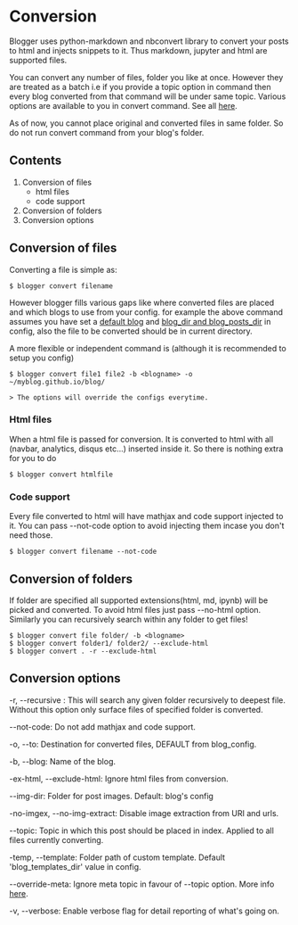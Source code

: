 # Conversion
Blogger uses python-markdown and nbconvert library to convert your posts to html and injects snippets to it. Thus markdown, jupyter and html are supported files.

You can convert any number of files, folder you like at once. However they are treated as a batch i.e if you provide a topic option in command then every blog converted from that command will be under same topic.
Various options are available to you in convert command. See all [here](#Conversion-options).

As of now, you cannot place original and converted files in same folder. So do not run convert command from your blog's folder.

## Contents
1. Conversion of files
    - html files
    - code support
2. Conversion of folders
3. Conversion options

## Conversion of files
Converting a file is simple as: 
```
$ blogger convert filename
```
However blogger fills various gaps like where converted files are placed and which blogs to use from your config.
for example the above command assumes you have set a [default blog](#todo) and [blog_dir and blog_posts_dir](#todo) in config,
also the file to be converted should be in current directory.

A more flexible or independent command is (although it is recommended to setup you config)
```
$ blogger convert file1 file2 -b <blogname> -o ~/myblog.github.io/blog/
```
    > The options will override the configs everytime.

### Html files
When a html file is passed for conversion. It is converted to html with all (navbar, analytics, disqus etc...) inserted inside it.
So there is nothing extra for you to do
```
$ blogger convert htmlfile
```
### Code support
Every file converted to html will have mathjax and code support injected to it. You can pass --not-code option to avoid injecting them incase you don't need those.
```
$ blogger convert filename --not-code 
```

## Conversion of folders
If folder are specified all supported extensions(html, md, ipynb) will be picked and converted. To avoid html files just pass --no-html option. Similarly you can recursively search within any folder to get files!
``` 
$ blogger convert file folder/ -b <blogname>
$ blogger convert folder1/ folder2/ --exclude-html
$ blogger convert . -r --exclude-html
```

## Conversion options
-r, --recursive :
This will search any given folder recursively to deepest file. Without this option only surface files of specified folder is converted.

--not-code:
Do not add mathjax and code support.
  
-o, --to:
Destination for converted files, DEFAULT from blog_config.
  
-b, --blog:
Name of the blog.

-ex-html, --exclude-html:
Ignore html files from conversion.
  
--img-dir:
Folder for post images. Default: blog's config
  
-no-imgex, --no-img-extract:
Disable image extraction from URI and urls.

--topic:
Topic in which this post should be placed in index. Applied to all files currently converting.

-temp, --template:
Folder path of custom template. Default 'blog_templates_dir' value in config.

--override-meta:
Ignore meta topic in favour of --topic option. More info [here](#todo).
  
-v, --verbose:
Enable verbose flag for detail reporting of what's going on.

